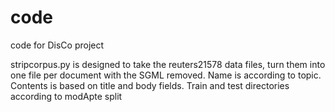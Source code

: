 code
====

code for DisCo project

stripcorpus.py is designed to take the reuters21578 data files, turn them into one file per document with the SGML removed.  Name is according to topic.  Contents is based on title and body fields.  Train and test directories according to modApte split